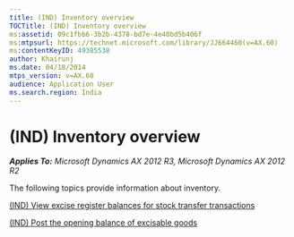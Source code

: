 ```yaml
---
title: (IND) Inventory overview
TOCTitle: (IND) Inventory overview
ms:assetid: 09c1fbb6-3b2b-4378-bd7e-4e40bd5b406f
ms:mtpsurl: https://technet.microsoft.com/library/JJ664460(v=AX.60)
ms:contentKeyID: 49385538
author: Khairunj
ms.date: 04/18/2014
mtps_version: v=AX.60
audience: Application User
ms.search.region: India
---
```


# (IND) Inventory overview 


_**Applies To:** Microsoft Dynamics AX 2012 R3, Microsoft Dynamics AX 2012 R2_

The following topics provide information about inventory.

[(IND) View excise register balances for stock transfer transactions](ind-view-excise-register-balances-for-stock-transfer-transactions.md)

[(IND) Post the opening balance of excisable goods](ind-post-the-opening-balance-of-excisable-goods.md)

  


